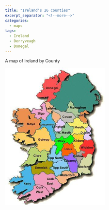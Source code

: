 ```yaml
---
title: "Ireland‘s 26 counties"
excerpt_separator: "<!--more-->"
categories:
  - maps
tags:
  - Ireland
  - Derryveagh
  - Donegal
---
```


A map of Ireland by County
<!--more-->

![The counties of Ireland](/images/maps/ireland-counties.jpg)

